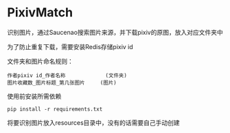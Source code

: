 # PixivMatch
识别图片，通过Saucenao搜索图片来源，并下载pixiv的原图，放入对应文件夹中

为了防止重复下载，需要安装Redis存储pixiv id

文件夹和图片命名规则：
```
作者pixiv id_作者名称             (文件夹)
图片收藏数_图片标题_第几张图片     (图片)
```

使用前安装所需依赖
```
pip install -r requirements.txt
```

将要识别图片放入resources目录中，没有的话需要自己手动创建
